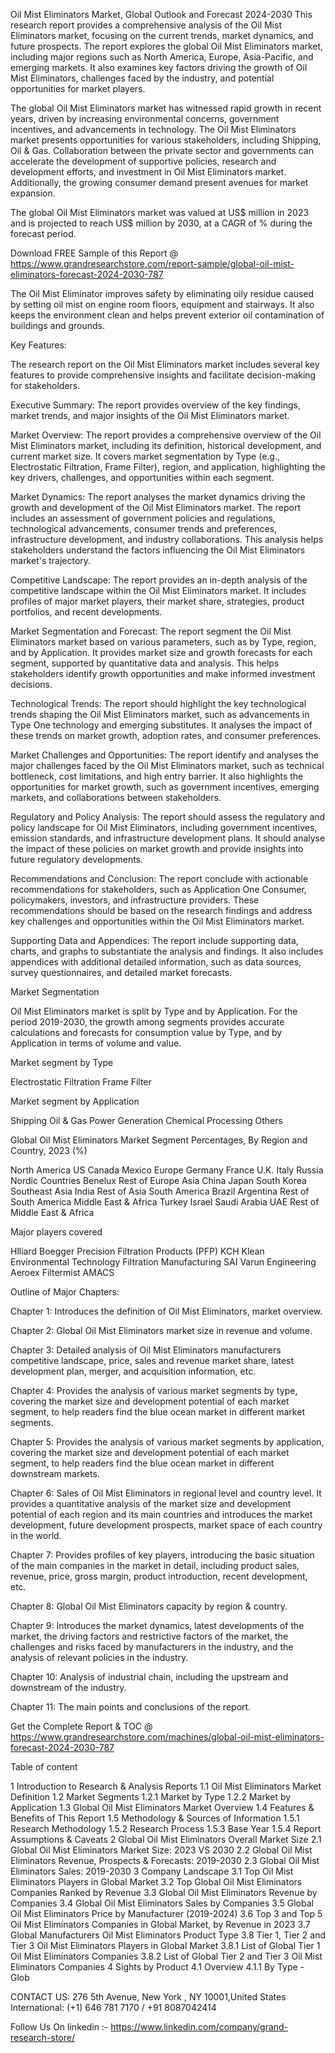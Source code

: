 Oil Mist Eliminators Market, Global Outlook and Forecast 2024-2030
This research report provides a comprehensive analysis of the Oil Mist Eliminators market, focusing on the current trends, market dynamics, and future prospects. The report explores the global Oil Mist Eliminators market, including major regions such as North America, Europe, Asia-Pacific, and emerging markets. It also examines key factors driving the growth of Oil Mist Eliminators, challenges faced by the industry, and potential opportunities for market players.

The global Oil Mist Eliminators market has witnessed rapid growth in recent years, driven by increasing environmental concerns, government incentives, and advancements in technology. The Oil Mist Eliminators market presents opportunities for various stakeholders, including Shipping, Oil & Gas. Collaboration between the private sector and governments can accelerate the development of supportive policies, research and development efforts, and investment in Oil Mist Eliminators market. Additionally, the growing consumer demand present avenues for market expansion.

The global Oil Mist Eliminators market was valued at US$ million in 2023 and is projected to reach US$ million by 2030, at a CAGR of % during the forecast period.

Download FREE Sample of this Report @ https://www.grandresearchstore.com/report-sample/global-oil-mist-eliminators-forecast-2024-2030-787


The Oil Mist Eliminator improves safety by eliminating oily residue caused by setting oil mist on engine room floors, equipment and stairways. It also keeps the environment clean and helps prevent exterior oil contamination of buildings and grounds.

Key Features:

The research report on the Oil Mist Eliminators market includes several key features to provide comprehensive insights and facilitate decision-making for stakeholders.

Executive Summary: The report provides overview of the key findings, market trends, and major insights of the Oil Mist Eliminators market.

Market Overview: The report provides a comprehensive overview of the Oil Mist Eliminators market, including its definition, historical development, and current market size. It covers market segmentation by Type (e.g., Electrostatic Filtration, Frame Filter), region, and application, highlighting the key drivers, challenges, and opportunities within each segment.

Market Dynamics: The report analyses the market dynamics driving the growth and development of the Oil Mist Eliminators market. The report includes an assessment of government policies and regulations, technological advancements, consumer trends and preferences, infrastructure development, and industry collaborations. This analysis helps stakeholders understand the factors influencing the Oil Mist Eliminators market's trajectory.

Competitive Landscape: The report provides an in-depth analysis of the competitive landscape within the Oil Mist Eliminators market. It includes profiles of major market players, their market share, strategies, product portfolios, and recent developments.

Market Segmentation and Forecast: The report segment the Oil Mist Eliminators market based on various parameters, such as by Type, region, and by Application. It provides market size and growth forecasts for each segment, supported by quantitative data and analysis. This helps stakeholders identify growth opportunities and make informed investment decisions.

Technological Trends: The report should highlight the key technological trends shaping the Oil Mist Eliminators market, such as advancements in Type One technology and emerging substitutes. It analyses the impact of these trends on market growth, adoption rates, and consumer preferences.

Market Challenges and Opportunities: The report identify and analyses the major challenges faced by the Oil Mist Eliminators market, such as technical bottleneck, cost limitations, and high entry barrier. It also highlights the opportunities for market growth, such as government incentives, emerging markets, and collaborations between stakeholders.

Regulatory and Policy Analysis: The report should assess the regulatory and policy landscape for Oil Mist Eliminators, including government incentives, emission standards, and infrastructure development plans. It should analyse the impact of these policies on market growth and provide insights into future regulatory developments.

Recommendations and Conclusion: The report conclude with actionable recommendations for stakeholders, such as Application One Consumer, policymakers, investors, and infrastructure providers. These recommendations should be based on the research findings and address key challenges and opportunities within the Oil Mist Eliminators market.

Supporting Data and Appendices: The report include supporting data, charts, and graphs to substantiate the analysis and findings. It also includes appendices with additional detailed information, such as data sources, survey questionnaires, and detailed market forecasts.

Market Segmentation

Oil Mist Eliminators market is split by Type and by Application. For the period 2019-2030, the growth among segments provides accurate calculations and forecasts for consumption value by Type, and by Application in terms of volume and value.



Market segment by Type



Electrostatic Filtration
Frame Filter


Market segment by Application



Shipping
Oil & Gas
Power Generation
Chemical Processing
Others


Global Oil Mist Eliminators Market Segment Percentages, By Region and Country, 2023 (%)



North America
US
Canada
Mexico
Europe
Germany
France
U.K.
Italy
Russia
Nordic Countries
Benelux
Rest of Europe
Asia
China
Japan
South Korea
Southeast Asia
India
Rest of Asia
South America
Brazil
Argentina
Rest of South America
Middle East & Africa
Turkey
Israel
Saudi Arabia
UAE
Rest of Middle East & Africa


Major players covered



Hlliard
Boegger
Precision Filtration Products (PFP)
KCH
Klean Environmental Technology
Filtration Manufacturing
SAI
Varun Engineering
Aeroex
Filtermist
AMACS


Outline of Major Chapters:

Chapter 1: Introduces the definition of Oil Mist Eliminators, market overview.

Chapter 2: Global Oil Mist Eliminators market size in revenue and volume.

Chapter 3: Detailed analysis of Oil Mist Eliminators manufacturers competitive landscape, price, sales and revenue market share, latest development plan, merger, and acquisition information, etc.

Chapter 4: Provides the analysis of various market segments by type, covering the market size and development potential of each market segment, to help readers find the blue ocean market in different market segments.

Chapter 5: Provides the analysis of various market segments by application, covering the market size and development potential of each market segment, to help readers find the blue ocean market in different downstream markets.

Chapter 6: Sales of Oil Mist Eliminators in regional level and country level. It provides a quantitative analysis of the market size and development potential of each region and its main countries and introduces the market development, future development prospects, market space of each country in the world.

Chapter 7: Provides profiles of key players, introducing the basic situation of the main companies in the market in detail, including product sales, revenue, price, gross margin, product introduction, recent development, etc.

Chapter 8: Global Oil Mist Eliminators capacity by region & country.

Chapter 9: Introduces the market dynamics, latest developments of the market, the driving factors and restrictive factors of the market, the challenges and risks faced by manufacturers in the industry, and the analysis of relevant policies in the industry.

Chapter 10: Analysis of industrial chain, including the upstream and downstream of the industry.

Chapter 11: The main points and conclusions of the report.

Get the Complete Report & TOC @ https://www.grandresearchstore.com/machines/global-oil-mist-eliminators-forecast-2024-2030-787

Table of content

1 Introduction to Research & Analysis Reports
1.1 Oil Mist Eliminators Market Definition
1.2 Market Segments
1.2.1 Market by Type
1.2.2 Market by Application
1.3 Global Oil Mist Eliminators Market Overview
1.4 Features & Benefits of This Report
1.5 Methodology & Sources of Information
1.5.1 Research Methodology
1.5.2 Research Process
1.5.3 Base Year
1.5.4 Report Assumptions & Caveats
2 Global Oil Mist Eliminators Overall Market Size
2.1 Global Oil Mist Eliminators Market Size: 2023 VS 2030
2.2 Global Oil Mist Eliminators Revenue, Prospects & Forecasts: 2019-2030
2.3 Global Oil Mist Eliminators Sales: 2019-2030
3 Company Landscape
3.1 Top Oil Mist Eliminators Players in Global Market
3.2 Top Global Oil Mist Eliminators Companies Ranked by Revenue
3.3 Global Oil Mist Eliminators Revenue by Companies
3.4 Global Oil Mist Eliminators Sales by Companies
3.5 Global Oil Mist Eliminators Price by Manufacturer (2019-2024)
3.6 Top 3 and Top 5 Oil Mist Eliminators Companies in Global Market, by Revenue in 2023
3.7 Global Manufacturers Oil Mist Eliminators Product Type
3.8 Tier 1, Tier 2 and Tier 3 Oil Mist Eliminators Players in Global Market
3.8.1 List of Global Tier 1 Oil Mist Eliminators Companies
3.8.2 List of Global Tier 2 and Tier 3 Oil Mist Eliminators Companies
4 Sights by Product
4.1 Overview
4.1.1 By Type - Glob

CONTACT US:
276 5th Avenue, New York , NY 10001,United States
International: (+1) 646 781 7170 / +91 8087042414

Follow Us On linkedin :- https://www.linkedin.com/company/grand-research-store/
 
